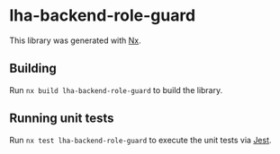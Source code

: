 # lha-backend-role-guard

This library was generated with [Nx](https://nx.dev).

## Building

Run `nx build lha-backend-role-guard` to build the library.

## Running unit tests

Run `nx test lha-backend-role-guard` to execute the unit tests via [Jest](https://jestjs.io).
